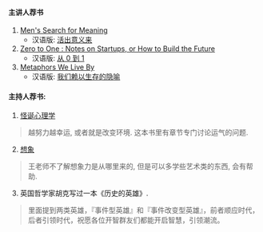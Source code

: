 
#### 主讲人荐书


1. [Men's Search for Meaning](https://book.douban.com/subject/1902303/)
	* 汉语版: [活出意义来](https://book.douban.com/subject/1359005/)
2. [Zero to One : Notes on Startups, or How to Build the Future](https://book.douban.com/subject/24753651/)
	* 汉语版: [从 0 到 1](https://book.douban.com/subject/26297606/)
3. [Metaphors We Live By](https://book.douban.com/subject/1456266/)
	* 汉语版: [我们赖以生存的隐喻](https://book.douban.com/subject/26298597/)

#### 主持人荐书:

1. [怪诞心理学](https://book.douban.com/subject/3908032/)
> 越努力越幸运, 或者就是改变环境. 这本书里有章节专门讨论运气的问题.

2. [想象](https://book.douban.com/subject/26043897/)
> 王老师不了解想象力是从哪里来的, 但是可以多学些艺术类的东西, 会有帮助.

3. 英国哲学家胡克写过一本《历史的英雄》.
> 里面提到两类英雄，『事件型英雄』和『事件改变型英雄』，前者顺应时代，后者引领时代，祝愿各位开智群友们都能开启智慧，引领潮流。
